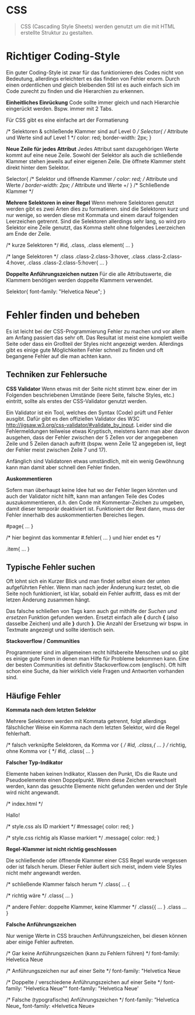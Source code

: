 # CSS

> CSS (Cascading Style Sheets) werden genutzt um die mit HTML erstellte Struktur zu gestalten.

# Richtiger Coding-Style

Ein guter Coding-Style ist zwar für das funktionieren des Codes nicht von Bedeutung, allerdings erleichtert es das finden von Fehler enorm. Durch einen ordentlichen und gleich bleibenden Stil ist es auch einfach sich im Code zurecht zu finden und die Hierarchien zu erkennen.

**Einheitliches Einrückung**
Code sollte immer gleich und nach Hierarchie eingerückt werden. Bspw. immer mit 2 Tabs.

Für CSS gibt es eine einfache art der Formatierung

/* Selektoren & schließende Klammer sind auf Level 0 */
Selector{
	/* Attribute und Werte sind auf Level 1 */
	color: red;
	border-width: 2px;
}


**Neue Zeile für jedes Attribut**
Jedes Attribut samt dazugehörigen Werte kommt auf eine neue Zeile. Sowohl der Selektor als auch die schließende Klammer stehen jeweils auf einer eigenen Zeile. Die öffnete Klammer steht direkt hinter dem Selektor.


Selector{ /* Selektor und öffnende Klammer */
	color: red; /* Attribute und Werte */
	border-width: 2px; /* Attribute und Werte +/
} /* Schließende Klammer */


**Mehrere Selektoren in einer Regel**
Wenn mehrere Selektoren genutzt werden gibt es zwei Arten dies zu formatieren. sind die Selektoren kurz und nur wenige, so werden diese mit Kommata und einem darauf folgenden Leerzeichen getrennt. Sind die Selektoren allerdings sehr lang, so wird pro Selektor eine Zeile genutzt, das Komma steht ohne folgendes Leerzeichen am Ende der Zeile.

/* kurze Selektoren */
#id, .class, .class element{
	...
}

/* lange Selektoren */
.class .class-2.class-3:hover, 
.class .class-2.class-4:hover,
.class .class-2.class-5:hover{
	...
}


**Doppelte Anführungszeichen nutzen**
Für die alle Attributswerte, die Klammern benötigen werden doppelte Klammern verwendet.

Selektor{
	font-family: "Helvetica Neue";
}



# Fehler finden und beheben

Es ist leicht bei der CSS-Programmierung Fehler zu machen und vor allem am Anfang passiert das sehr oft. Das Resultat ist meist eine komplett weiße Seite oder dass ein Großteil der Styles nicht angezeigt werden. Allerdings gibt es einige gute Möglichkeiten Fehler schnell zu finden und oft begangene Fehler auf die man achten kann.

## Techniken zur Fehlersuche

**CSS Validator**
Wenn etwas mit der Seite nicht stimmt bzw. einer der im Folgenden beschriebenen Umstände (leere Seite, falsche Styles, etc.) eintritt, sollte als erstes der CSS-Validator genutzt werden.

Ein Validator ist ein Tool, welches den Syntax (Code) prüft und Fehler ausgibt. Dafür gibt es den offiziellen Validator des W3C http://jigsaw.w3.org/css-validator/#validate_by_input. Leider sind die Fehlermeldungen teilweise etwas Kryptisch, meistens kann man aber davon ausgehen, dass der Fehler zwischen der 5 Zellen vor der angegebenen Zeile und 5 Zeilen danach auftritt (bspw. wenn Zeile 12 angegeben ist, liegt der Fehler meist zwischen Zeile 7 und 17). 

Anfänglich sind Validatoren etwas umständlich, mit ein wenig Gewöhnung kann man damit aber schnell den Fehler finden.

**Auskommentieren**

Sofern man überhaupt keine Idee hat wo der Fehler liegen könnten und auch der Validator nicht hilft, kann man anfangen Teile des Codes auszukommentieren, d.h. den Code mit Kommentar-Zeichen zu umgeben, damit dieser temporär deaktiviert ist. Funktioniert der Rest dann, muss der Fehler innerhalb des auskommentierten Bereiches liegen.

#page{
	...
}

/* hier beginnt das kommentar
#.fehler{
	...
}
und hier endet es */

.item{
	...
}


## Typische Fehler suchen

Oft lohnt sich ein Kurzer Blick und man findet selbst einen der unten aufgeführten Fehler. Wenn man nach jeder Änderung kurz testet, ob die Seite noch funktioniert, ist klar, sobald ein Fehler auftritt, dass es mit der letzen Änderung zusammen hängt.

Das falsche schließen von Tags kann auch gut mithilfe der *Suchen und ersetzen* Funktion gefunden werden. Ersetzt einfach alle **{** durch **{** (also dasselbe Zeichen) und alle **}** durch **}**. Die Anzahl der Ersetzung wir bspw. in Textmate angezeigt und sollte identisch sein.

**Stackoverflow / Communities**

Programmierer sind im allgemeinen recht hilfsbereite Menschen und so gibt es einige gute Foren in denen man Hilfe für Probleme bekommen kann. Eine der besten Communities ist definitiv Stackoverflow.com (englisch). Oft hilft schon eine Suche, da hier wirklich viele Fragen und Antworten vorhanden sind.

## Häufige Fehler

**Kommata nach dem letzten Selektor**

Mehrere Selektoren werden mit Kommata getrennt, folgt allerdings fälschlicher Weise ein Komma nach dem letzten Selektor, wird die Regel fehlerhaft.

/* falsch verknüpfte Selektoren, da Komma vor { */
#id, .class,{
	...
}
/* richtig, ohne Komma vor { */
#id, .class{
	...
}

**Falscher Typ-Indikator**

Elemente haben keinen Indikator, Klassen den Punkt, IDs die Raute und Pseudoelemente einen Doppelpunkt. Wenn diese Zeichen verwechselt werden, kann das gesuchte Elemente nicht gefunden werden und der Style wird nicht angewandt.

/* index.html */
<p class="message">Hallo!</p>

/* style.css als ID markiert */
#message{
	color: red;
}

/* style.css richtig als Klasse markiert */
.message{
	color: red;
}

**Regel-Klammer ist nicht richtig geschlossen**

Die schließende oder öffnende Klammer einer CSS Regel wurde vergessen oder ist falsch herum.
Dieser Fehler äußert sich meist, indem viele Styles nicht mehr angewandt werden.

/* schließende Klammer falsch herum */
.class{
	...
{

/* richtig wäre */
.class{
	...
}

/* andere Fehler: doppelte Klammer, keine Klammer */
.class{{
	...
}
.class
	...
}

**Falsche Anführungszeichen**

Nur wenige Werte in CSS brauchen Anführungszeichen, bei diesen können aber einige Fehler auftreten.

/* Gar keine Anführungszeichen (kann zu Fehlern führen) */
font-family: Helvetica Neue

/* Anführungszeichen nur auf einer Seite */
font-family: "Helvetica Neue

/* Doppelte / verschiedene Anführungszeichen auf einer Seite */
font-family: "Helvetica Neue""
font-family: "Helvetica Neue'

/* Falsche (typografische) Anführungszeichen */
font-family: ”Helvetica Neue„
font-family: «Helvetica Neue»
